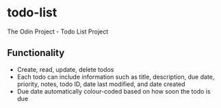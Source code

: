 # todo-list
The Odin Project - Todo List Project

## Functionality
- Create, read, update, delete todos
- Each todo can include information such as title, description, due date, priority, notes, todo ID, date last modified, and date created
- Due date automatically colour-coded based on how soon the todo is due